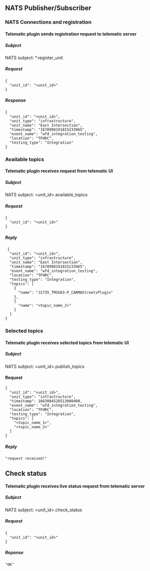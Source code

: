 ## NATS Publisher/Subscriber
### NATS Connections and registration
#### Telematic plugin sends registration request to telematic server
##### Subject
NATS subject: *.register_unit
##### Request
```
{
  "unit_id": "<unit_id>"
}
```
##### Response
```
{
  "unit_id": "<unit_id>",
  "unit_type": "infrastructure",
  "unit_name": "East Intersection",
  "timestamp": "1678998191815233965",
  "event_name": "wfd_integration_testing",
  "location": "TFHRC",
  "testing_type": "Integration"
}
```

### Available topics
#### Telematic plugin receives request from telematic UI
##### Subject
NATS subject: <unit_id>.available_topics
##### Request 
```
{
  "unit_id": "<unit_id>"
}
```
##### Reply

```
 {
  "unit_id": "<unit_id>",
  "unit_type": "infrastructure",
  "unit_name": "East Intersection",
  "timestamp": "1678998191815233965",
  "event_name": "wfd_integration_testing",
  "location": "TFHRC",
  "testing_type": "Integration",
  "topics": [
    {
      "name": "J2735_TMSG03-P_CARMAStreetsPlugin"
    },
    {
      "name": "<topic_name_2>"
    }
  ]
}
```

### Selected topics
#### Telematic plugin receives selected topics from telematic UI
##### Subject
NATS subject: <unit_id>.publish_topics
#### Request
```
{
  "unit_id": "<unit_id>",
  "unit_type": "infrastructure",
  "timestamp": 1663084528513000400,
  "event_name": "wfd_integration_testing",
  "location": "TFHRC",
  "testing_type": "Integration",
  "topics": [
    "<topic_name_1>",
    "<topic_name_2>"
  ]
}
```
##### Reply
```
"request received!"
```

## Check status
#### Telematic plugin receives live status request from telematic server
##### Subject
NATS subject: <unit_id>.check_status
##### Request
```
{
  "unit_id": "<unit_id>"
}
```
##### Reponse
```
"OK"
```